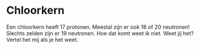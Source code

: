 # Chloorkern

Een chloorkern heeft 17 protonen. Meestal zijn er ook 18 of 20 neutronen!
Slechts zelden zijn er 19 neutronen. Hoe dat komt weet ik niet. Weet jij het?
Vertel het mij als je het weet.
